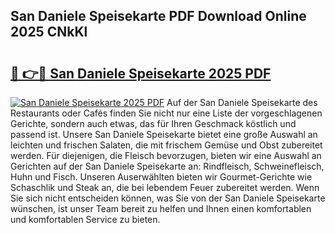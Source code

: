 ## San Daniele Speisekarte PDF Download Online 2025 CNkKl

# <h2><a href="http://gc8oo11.nevu.top/?p=San+Daniele+Speisekarte">🔗 👉🔴 San Daniele Speisekarte 2025 PDF</a></h2>

[![San Daniele Speisekarte 2025 PDF](https://i.imgur.com/dBaPXMq.png)](http://gc8oo11.nevu.top/?p=San+Daniele+Speisekarte)
Auf der San Daniele Speisekarte des Restaurants oder Cafés finden Sie nicht nur eine Liste der vorgeschlagenen Gerichte, sondern auch etwas, das für Ihren Geschmack köstlich und passend ist. Unsere San Daniele Speisekarte bietet eine große Auswahl an leichten und frischen Salaten, die mit frischem Gemüse und Obst zubereitet werden. Für diejenigen, die Fleisch bevorzugen, bieten wir eine Auswahl an Gerichten auf der San Daniele Speisekarte an: Rindfleisch, Schweinefleisch, Huhn und Fisch. Unseren Auserwählten bieten wir Gourmet-Gerichte wie Schaschlik und Steak an, die bei lebendem Feuer zubereitet werden. Wenn Sie sich nicht entscheiden können, was Sie von der San Daniele Speisekarte wünschen, ist unser Team bereit zu helfen und Ihnen einen komfortablen und komfortablen Service zu bieten.

